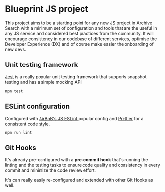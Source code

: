 # Blueprint JS project

This project aims to be a starting point for any new JS project in Archive Search with a minimum set of configuration and tools that are the useful in any JS service and considered best practices from the community.
It will encourage consistency in our codebase of different services, optimise the Developer Experience (DX) and of course make easier the onboarding of new devs.

## Unit testing framework

[Jest](https://jestjs.iohttps://jestjs.io/) is a really popular unit testing framework that  supports snapshot testing and has a simple mocking API

    npm test

## ESLint configuration

Configured with [AirBnB's JS ESLint ](https://github.com/airbnb/javascript) popular config and [Prettier](https://prettier.io/) for a consistent code style.

    npm run lint

## Git Hooks 
It's already pre-configured with a **pre-commit hook** that's running the linting and the testing tasks to ensure code quality and consistency in every commit and minimize the code review effort.

It's can really easily re-configured and extended with other Git Hooks as well.
